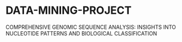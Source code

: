 # DATA-MINING-PROJECT
COMPREHENSIVE GENOMIC SEQUENCE ANALYSIS: INSIGHTS INTO NUCLEOTIDE PATTERNS AND BIOLOGICAL CLASSIFICATION
